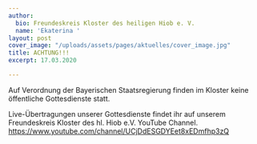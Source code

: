 ```yaml
---
author:
  bio: Freundeskreis Kloster des heiligen Hiob e. V.
  name: 'Ekaterina '
layout: post
cover_image: "/uploads/assets/pages/aktuelles/cover_image.jpg"
title: ACHTUNG!!!
excerpt: 17.03.2020

---
```

Auf Verordnung der Bayerischen Staatsregierung finden im Kloster keine öffentliche Gottesdienste statt.

Live-Übertragungen unserer Gottesdienste findet ihr auf unserem Freundeskreis Kloster des hl. Hiob e.V. YouTube Channel.  
https://www.youtube.com/channel/UCjDdESGDYEet8xEDmfhp3zQ